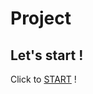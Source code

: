 # Project



## Let's start !

Click to [START](https://www.youtube.com/watch?v=dQw4w9WgXcQ&ab_channel=RickAstley "START") !
